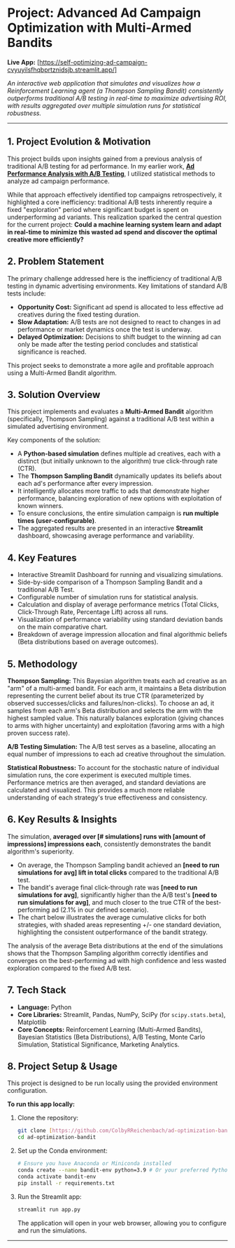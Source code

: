 # Project: Advanced Ad Campaign Optimization with Multi-Armed Bandits

**Live App:** [https://self-optimizing-ad-campaign-cvyuyilsfhqbprtznidsjb.streamlit.app/]

*An interactive web application that simulates and visualizes how a Reinforcement Learning agent (a Thompson Sampling Bandit) consistently outperforms traditional A/B testing in real-time to maximize advertising ROI, with results aggregated over multiple simulation runs for statistical robustness.*

---

## 1. Project Evolution & Motivation

This project builds upon insights gained from a previous analysis of traditional A/B testing for ad performance. In my earlier work, **[Ad Performance Analysis with A/B Testing](https://github.com/ColbyRReichenbach/Ad-Performance-Analysis-AB-Testing)**, I utilized statistical methods to analyze ad campaign performance.

While that approach effectively identified top campaigns retrospectively, it highlighted a core inefficiency: traditional A/B tests inherently require a fixed "exploration" period where significant budget is spent on underperforming ad variants. This realization sparked the central question for the current project: **Could a machine learning system learn and adapt in real-time to minimize this wasted ad spend and discover the optimal creative more efficiently?**

## 2. Problem Statement

The primary challenge addressed here is the inefficiency of traditional A/B testing in dynamic advertising environments. Key limitations of standard A/B tests include:
* **Opportunity Cost:** Significant ad spend is allocated to less effective ad creatives during the fixed testing duration.
* **Slow Adaptation:** A/B tests are not designed to react to changes in ad performance or market dynamics once the test is underway.
* **Delayed Optimization:** Decisions to shift budget to the winning ad can only be made after the testing period concludes and statistical significance is reached.

This project seeks to demonstrate a more agile and profitable approach using a Multi-Armed Bandit algorithm.

## 3. Solution Overview

This project implements and evaluates a **Multi-Armed Bandit** algorithm (specifically, Thompson Sampling) against a traditional A/B test within a simulated advertising environment.

Key components of the solution:
* A **Python-based simulation** defines multiple ad creatives, each with a distinct (but initially unknown to the algorithm) true click-through rate (CTR).
* The **Thompson Sampling Bandit** dynamically updates its beliefs about each ad's performance after every impression.
* It intelligently allocates more traffic to ads that demonstrate higher performance, balancing exploration of new options with exploitation of known winners.
* To ensure conclusions, the entire simulation campaign is **run multiple times (user-configurable)**.
* The aggregated results are presented in an interactive **Streamlit** dashboard, showcasing average performance and variability.

## 4. Key Features

* Interactive Streamlit Dashboard for running and visualizing simulations.
* Side-by-side comparison of a Thompson Sampling Bandit and a traditional A/B Test.
* Configurable number of simulation runs for statistical analysis.
* Calculation and display of average performance metrics (Total Clicks, Click-Through Rate, Percentage Lift) across all runs.
* Visualization of performance variability using standard deviation bands on the main comparative chart.
* Breakdown of average impression allocation and final algorithmic beliefs (Beta distributions based on average outcomes).

## 5. Methodology

**Thompson Sampling:** This Bayesian algorithm treats each ad creative as an "arm" of a multi-armed bandit. For each arm, it maintains a Beta distribution representing the current belief about its true CTR (parameterized by observed successes/clicks and failures/non-clicks). To choose an ad, it samples from each arm's Beta distribution and selects the arm with the highest sampled value. This naturally balances exploration (giving chances to arms with higher uncertainty) and exploitation (favoring arms with a high proven success rate).

**A/B Testing Simulation:** The A/B test serves as a baseline, allocating an equal number of impressions to each ad creative throughout the simulation.

**Statistical Robustness:** To account for the stochastic nature of individual simulation runs, the core experiment is executed multiple times. Performance metrics are then averaged, and standard deviations are calculated and visualized. This provides a much more reliable understanding of each strategy's true effectiveness and consistency.

## 6. Key Results & Insights

The simulation, **averaged over [# simulations] runs with [amount of impressions] impressions each**, consistently demonstrates the bandit algorithm's superiority.

* On average, the Thompson Sampling bandit achieved an **[need to run simulations for avg] lift in total clicks** compared to the traditional A/B test.
* The bandit's average final click-through rate was **[need to run simulations for avg]**, significantly higher than the A/B test's **[need to run simulations for avg]**, and much closer to the true CTR of the best-performing ad (2.1% in our defined scenario).
* The chart below illustrates the average cumulative clicks for both strategies, with shaded areas representing +/- one standard deviation, highlighting the consistent outperformance of the bandit strategy.

The analysis of the average Beta distributions at the end of the simulations shows that the Thompson Sampling algorithm correctly identifies and converges on the best-performing ad with high confidence and less wasted exploration compared to the fixed A/B test.

## 7. Tech Stack
* **Language:** Python
* **Core Libraries:** Streamlit, Pandas, NumPy, SciPy (for `scipy.stats.beta`), Matplotlib
* **Core Concepts:** Reinforcement Learning (Multi-Armed Bandits), Bayesian Statistics (Beta Distributions), A/B Testing, Monte Carlo Simulation, Statistical Significance, Marketing Analytics.

## 8. Project Setup & Usage

This project is designed to be run locally using the provided environment configuration.

**To run this app locally:**
1.  Clone the repository:
    ```bash
    git clone [https://github.com/ColbyRReichenbach/ad-optimization-bandit.git](https://github.com/ColbyRReichenbach/ad-optimization-bandit.git) 
    cd ad-optimization-bandit
    ```
2.  Set up the Conda environment:
    ```bash
    # Ensure you have Anaconda or Miniconda installed
    conda create --name bandit-env python=3.9 # Or your preferred Python version
    conda activate bandit-env
    pip install -r requirements.txt
    ```
3.  Run the Streamlit app:
    ```bash
    streamlit run app.py
    ```
    The application will open in your web browser, allowing you to configure and run the simulations.

---